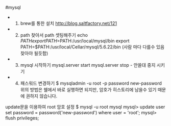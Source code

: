 #mysql

* 1) brew를 통한 설치  http://blog.saltfactory.net/121


* 2) path 찾아서 path 셋팅해주기 
echo $PATH
export PATH=$PATH:/usr/local/mysql/bin
export PATH=$PATH:/usr/local/Cellar/mysql/5.6.22/bin 
(사람 마다 다를수 있음 찾아야 될듯함) 

* 3) mysql 시작하기
mysql.server start
mysql.server stop  - 안쓸대 중지 시키기

* 4) 패스워드 변경하기
$ mysqladmin -u root -p password new-password
위의 방법은 쉘에서 바로 실행하면 되지만, 암호가 히스토리에 남을수 있기 때문에 권하지 않습니다.

update문을 이용하여 root 암호 설정
 $ mysql -u root mysql
 mysql> update user set password = password('new-password') where user = 'root';
 mysql> flush privileges;

